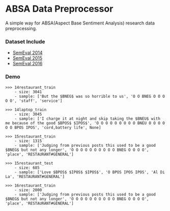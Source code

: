 # ABSA Data Preprocessor

A simple way for ABSA(Aspect Base Sentiment Analysis) research data preprocessing.

### Dataset Include

* [SemEval 2014](http://alt.qcri.org/semeval2014/task4/)
* [SemEval 2015](http://alt.qcri.org/semeval2015/task12/)
* [SemEval 2016](http://alt.qcri.org/semeval2016/task5/)

### Demo

```text
>>> 14restaurant_train
	- size: 3041
	- sample: ['But the $BNEG$ was so horrible to us', 'O O BNEG O O O O O', 'staff', 'service']

>>> 14laptop_train
	- size: 3045
	- sample: ['I charge it at night and skip taking the $BNEU$ with me because of the good $BPOS$ $IPOS$', 'O O O O O O O O O BNEU O O O O O O BPOS IPOS', 'cord,battery life', None]

>>> 15restaurant_train
	- size: 1315
	- sample: ['Judging from previous posts this used to be a good $BNEG$ but not any longer', 'O O O O O O O O O O BNEG O O O O', 'place', 'RESTAURANT#GENERAL']

>>> 15restaurant_test
	- size: 685
	- sample: ['Love $BPOS$ $IPOS$ $IPOS$', 'O BPOS IPOS IPOS', 'Al Di La', 'RESTAURANT#GENERAL']

>>> 16restaurant_train 
	- size: 2000
	- sample: ['Judging from previous posts this used to be a good $BNEG$ but not any longer', 'O O O O O O O O O O BNEG O O O O', 'place', 'RESTAURANT#GENERAL']
```